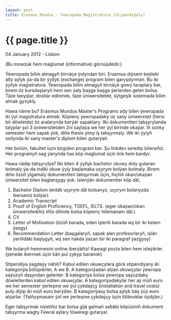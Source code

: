 ```yaml
---
layout: post
title: Erasmus Mundus - Ýewropada Magistratura (Stipendiýaly)
---
```


{{ page.title }}
================

<p class="meta">04 January 2012 - Lisbon</p>

(Bu mowzuk hem maglumat (informative) görnüşdedir.) 

Ýewropada bilim almagyň birnäçe ýolyndan biri. Erasmus diýsem beýleki alty aýlyk 
ýa-da bir ýyllyk (exchange) program bilen garyşdyrman. Bu iki ýyllyk magistratura. 
Ýewropada bilim almagyň birnäçe gowy taraplary bar, birem öz kursdaşlaryň hem sen 
ýaly başga başga ýerlerden gelen bolsa. Täze tanyşlar, dostlar edinmek, täze 
üniwersitetde, üýtgeşik sistemada bilim almak gyzykly. 

Hawa näme bu? Erasmus Mundus Master's Programs ady bilen ýewropada iki ýyl magistratura 
etmek. Köplenç ýewropadaky üç sany üniwersitet (hersi bir döwletde) öz aralarynda 
berýär sapaklary. Ilki dokumentleri tabşyrylanda talyplar şol 3 üniwersitetden 2ni 
saýlaýa we her ýyl birinde okaýar. Iň sonky semester hem sapak ýok, diňe thesis 
ylmy iş tabşyrmaly. We iki ýylyň soňynda iki sany master's diplom bilen gutarýaň. 

Her bolüm, fakultet üçin birgiden program bar. Şu linkden seredip bilersiňiz. 
Her programyň sag ýanynda has köp maglumat üçin link hem bardyr. 

Hawa nädip tabşyrylýa? Ilki bilen 4 ýyllyk bachelor okuwy doly gutaran bolmaly ýa-da 
indiki okuw ýyly başlamaka uçyrym bolýan bolmaly. Birem diňe özüň ylgamaly dokumentleri 
tabşyrmak üçin, hiçhili okan/okaýan üniwersitet bilen baglanşygy ýok. Islenýän 
dokumentler köp däl,

1. Bachelor Diplom (entäk uçyrym däl bolsanyz, uçyrym bolanyzda iberseniz bolýar)
2. Academic Transcript
3. Proof of English Proficiency, TOEFL, IELTS. (eger okaýan/okan üniwersitediňiz iňlis dilinde bolsa köplenç hökmanam däl.)
4. CV
5. Letter of Motivation (özüň barada, eden işleriň barada wş bir iki kelam ýazgy)
6. Recommendation Letter (başgalaryň, sapak alan profesorlaryň, işlän ýeriňdäki başlygyň, wş sen hakda ýazan bir iki paragraf ýazgysy)

We bularyň hemmesini online iberýäňiz! Kawagt poçta bilen hem isleýärler. (ýenede 
ibermek üçin kän pul çykyp baranok) 

Stipendiýa ýagdaýy nähili? Kabul edilen okuwçylara görä stipendiýany iki kategoriýa 
bölüpdirler, A we B. A kategoriýadan alýan okuwçylar ýewropa saýuzyň daşyndan gelenler. 
B kategoriýa bolsa ýewropa saýuzdaky döwletlerden kabul edilen okuwçylar. 
A kategoriýadakylar her aý müň euro we her semester ýerleşme we ýol çykdaýçy 
(installation and travel costs) puly diýip iki müň euro berýäler. B kategoriýasy 
bolsa aýlyk bäş ýüz euro alýarlar. (Ýalňyşmasam ýol we ýerleşme çykdaýçy üçin 
tölänoklar öýdýän.) 

Eger tabşyrmak niýetiňiz bar bolsa gijä galmaň sebäbi köpüsiniň dokument tabşyrma 
wagty Fewral aýlary töweregi gutarýar. 

